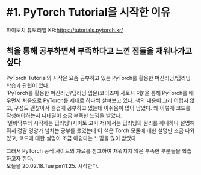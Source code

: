 # #1. PyTorch Tutorial을 시작한 이유
파이토치 튜토리얼 KR:https://tutorials.pytorch.kr/<br/>
## 책을 통해 공부하면서 부족하다고 느낀 점들을 채워나가고 싶다
PyTorch Tutorial의 시작은 요즘 공부하고 있는 PyTorch를 활용한 머신러닝/딥러닝 학습과 관련이 있다. <br/>
'PyTorch를 활용한 머신러닝/딥러닝 입문(코이즈미 사토시 저)'을 통해 PyTorch를 배우면서 처음으로 PyTorch를 제대로 하나씩 살펴보고 있다. 책의 내용이 그리 어렵지 않고, 구성도 괜찮아서 즐겁게 공부하고 있는데 아쉬움이 많이 남았다. 왜'이렇게 코드를 작성해야하는지 디테일이 조금 부족한 느낌을 받았다.<br/>
'밑바닥부터 시작하는 딥러닝'(사이토 고키 저)에서는 딥러닝의 원리를 하나하나 설명해줘서 정말 영양가 넘치는 공부를 했었는데 이 책은 Torch 모듈에 대한 설명만 조금 나와있고, 코드에 대한 설명이 조금 아쉽다는 느낌을 많이 받았다<br/>


그래서 PyTorch 공식 사이트의 자료를 참고하여 채워지지 않은 부족한 부분들을 학습하고자 한다.<br/>
오늘을 20.02.18.Tue pm11:25. 시작한다.